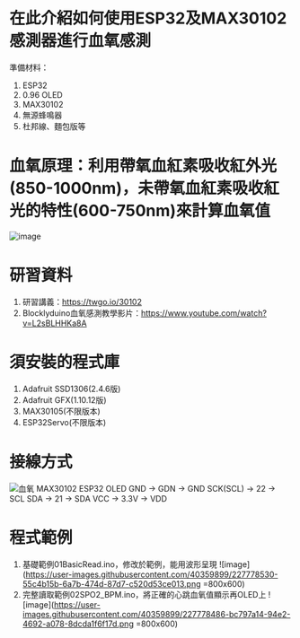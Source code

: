 # 在此介紹如何使用ESP32及MAX30102感測器進行血氧感測
準備材料：

  1. ESP32
  2. 0.96 OLED  
  3. MAX30102
  4. 無源蜂鳴器
  5. 杜邦線、麵包版等

# 血氧原理：利用帶氧血紅素吸收紅外光(850-1000nm)，未帶氧血紅素吸收紅光的特性(600-750nm)來計算血氧值
![image](https://user-images.githubusercontent.com/40359899/227777815-6c28d550-bf01-4060-96fd-013dd674d93d.png)

# 研習資料
  1. 研習講義：https://twgo.io/30102
  2. Blocklyduino血氧感測教學影片：https://www.youtube.com/watch?v=L2sBLHHKa8A

# 須安裝的程式庫
  1. Adafruit SSD1306(2.4.6版)
  2. Adafruit GFX(1.10.12版)
  3. MAX30105(不限版本)
  4. ESP32Servo(不限版本)

# 接線方式
![血氧](https://user-images.githubusercontent.com/40359899/227778216-cdd83eb2-a9d8-4ced-a4c1-eedbc5183757.jpg)
MAX30102     ESP32       OLED
GND	      ->  GDN   ->    GND
SCK(SCL)  ->  22	  ->	  SCL
SDA	      ->  21	  ->	  SDA
VCC	      ->  3.3V  ->	  VDD

# 程式範例
  1. 基礎範例01BasicRead.ino，修改於範例，能用波形呈現
![image](https://user-images.githubusercontent.com/40359899/227778530-55c4b15b-6a7b-474d-87d7-c520d53ce013.png =800x600)
  2. 完整讀取範例02SPO2_BPM.ino，將正確的心跳血氧值顯示再OLED上
![image](https://user-images.githubusercontent.com/40359899/227778486-bc797a14-94e2-4692-a078-8dcda1f6f17d.png =800x600)


